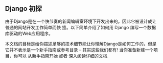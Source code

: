 ## Django 初探

由于Django是在一个快节奏的新闻编辑室环境下开发出来的，因此它被设计成让普通的网站开发工作简单而快 捷。以下简单介绍了如何用 Django 编写一个数据库驱动的Web应用程序。

本文档的目标是给你描述足够的技术细节能让你理解Django是如何工作的，但是它并不表示是一个新手指南或参考目录 – 其实这些我们都有! 当你准备新建一个项目，你可以 从新手指南开始 或者 深入阅读详细的文档.